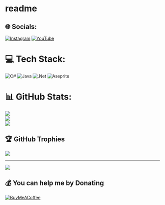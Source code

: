 # readme

## 🌐 Socials:
[![Instagram](https://img.shields.io/badge/Instagram-%23E4405F.svg?logo=Instagram&logoColor=white)](https://instagram.com/selam999x) [![YouTube](https://img.shields.io/badge/YouTube-%23FF0000.svg?logo=YouTube&logoColor=white)](https://youtube.com/@@Parasayte) 

# 💻 Tech Stack:
![C#](https://img.shields.io/badge/c%23-%23239120.svg?style=for-the-badge&logo=csharp&logoColor=white) ![Java](https://img.shields.io/badge/java-%23ED8B00.svg?style=for-the-badge&logo=openjdk&logoColor=white) ![.Net](https://img.shields.io/badge/.NET-5C2D91?style=for-the-badge&logo=.net&logoColor=white) ![Aseprite](https://img.shields.io/badge/Aseprite-FFFFFF?style=for-the-badge&logo=Aseprite&logoColor=#7D929E)
# 📊 GitHub Stats:
![](https://github-readme-stats.vercel.app/api?username=Parasayte&theme=dark&hide_border=false&include_all_commits=false&count_private=false)<br/>
![](https://github-readme-streak-stats.herokuapp.com/?user=Parasayte&theme=dark&hide_border=false)<br/>
![](https://github-readme-stats.vercel.app/api/top-langs/?username=Parasayte&theme=dark&hide_border=false&include_all_commits=false&count_private=false&layout=compact)

## 🏆 GitHub Trophies
![](https://github-profile-trophy.vercel.app/?username=Parasayte&theme=radical&no-frame=true&no-bg=true&margin-w=4)

---
[![](https://visitcount.itsvg.in/api?id=Parasayte&icon=0&color=0)](https://visitcount.itsvg.in)

  ## 💰 You can help me by Donating
  [![BuyMeACoffee](https://img.shields.io/badge/Buy%20Me%20a%20Coffee-ffdd00?style=for-the-badge&logo=buy-me-a-coffee&logoColor=black)](https://buymeacoffee.com/selam999x) 

  
<!-- Proudly created with GPRM ( https://gprm.itsvg.in ) -->
